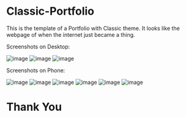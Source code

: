 # Classic-Portfolio

This is the template of a Portfolio with Classic theme. It looks like the webpage of when the internet just became a thing.

Screenshots on Desktop:

![image](https://github.com/user-attachments/assets/5e2214d2-c326-4428-8d35-ed273c830de9)
![image](https://github.com/user-attachments/assets/0ca7872c-711f-4f36-8141-4e91be9be985)
![image](https://github.com/user-attachments/assets/355f536c-9bea-4994-af61-538a07a15d34)

Screenshots on Phone:

![image](https://github.com/user-attachments/assets/d3bd07cc-0180-4d5a-b27f-21127a48d8cf)
![image](https://github.com/user-attachments/assets/f97a627b-6b81-46cd-ae6c-1b3f5381e78f)
![image](https://github.com/user-attachments/assets/2c3aeb7a-b39e-4bb2-b00f-82300d21a185)
![image](https://github.com/user-attachments/assets/97131e78-06d5-479a-8b77-d5fd619dfd9a)
![image](https://github.com/user-attachments/assets/dc1fa342-6dc6-4cca-b53b-976e55eb9b4d)
![image](https://github.com/user-attachments/assets/799333a3-afca-4612-b360-29844418c8bd)

# Thank You
